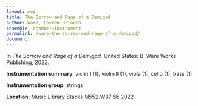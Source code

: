 ```yaml
---
layout: mei
title: The Sorrow and Rage of a Demigod 
author: Ware, Lawren Brianna
ensemble: chamber-instrument
permalink: /ware-the-sorrow-and-rage-of-a-demigod/
document: 
---
```


In *The Sorrow and Rage of a Demigod.* United States: B. Ware Works Publishing, 2022.

**Instrumentation summary**: violin I (1), violin II (1), viola (1), cello (1), bass (1)

**Instrumentation group**: strings

**Location**: <a href="https://tufts.primo.exlibrisgroup.com/permalink/01TUN_INST/1kc9gia/alma991018862966903851" target="_blank">Music Library Stacks M552.W37 S6 2022</a>